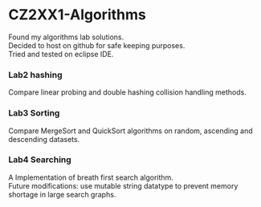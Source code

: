 # CZ2XX1-Algorithms
Found my algorithms lab solutions.  
Decided to host on github for safe keeping purposes.  
Tried and tested on eclipse IDE.

### Lab2 hashing
Compare linear probing and double hashing collision handling methods.

### Lab3 Sorting
Compare MergeSort and QuickSort algorithms on random, ascending and descending datasets.

### Lab4 Searching
A Implementation of breath first search algorithm.  
Future modifications: use mutable string datatype to prevent memory shortage in large search graphs.

